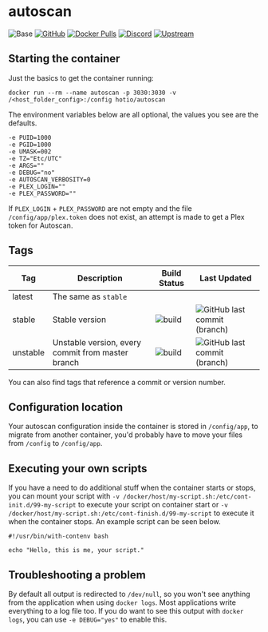 # autoscan

![Base](https://img.shields.io/badge/base-alpine-blue)
[![GitHub](https://img.shields.io/badge/source-github-lightgrey)](https://github.com/hotio/docker-autoscan)
[![Docker Pulls](https://img.shields.io/docker/pulls/hotio/autoscan)](https://hub.docker.com/r/hotio/autoscan)
[![Discord](https://img.shields.io/discord/610068305893523457?color=738ad6&label=discord&logo=discord&logoColor=white)](https://discord.gg/3SnkuKp)
[![Upstream](https://img.shields.io/badge/upstream-project-yellow)](https://github.com/Cloudbox/autoscan)

## Starting the container

Just the basics to get the container running:

```shell
docker run --rm --name autoscan -p 3030:3030 -v /<host_folder_config>:/config hotio/autoscan
```

The environment variables below are all optional, the values you see are the defaults.

```shell
-e PUID=1000
-e PGID=1000
-e UMASK=002
-e TZ="Etc/UTC"
-e ARGS=""
-e DEBUG="no"
-e AUTOSCAN_VERBOSITY=0
-e PLEX_LOGIN=""
-e PLEX_PASSWORD=""
```

If `PLEX_LOGIN` + `PLEX_PASSWORD` are not empty and the file `/config/app/plex.token` does not exist, an attempt is made to get a Plex token for Autoscan.

## Tags

| Tag      | Description                                        | Build Status                                                                                            | Last Updated                                                                                             |
| ---------|----------------------------------------------------|---------------------------------------------------------------------------------------------------------|----------------------------------------------------------------------------------------------------------|
| latest   | The same as `stable`                               |                                                                                                         |                                                                                                          |
| stable   | Stable version                                     | ![build](https://github.com/hotio/docker-autoscan/workflows/build/badge.svg?branch=stable&event=push)   | ![GitHub last commit (branch)](https://img.shields.io/github/last-commit/hotio/docker-autoscan/stable)   |
| unstable | Unstable version, every commit from master branch  | ![build](https://github.com/hotio/docker-autoscan/workflows/build/badge.svg?branch=unstable&event=push) | ![GitHub last commit (branch)](https://img.shields.io/github/last-commit/hotio/docker-autoscan/unstable) |

You can also find tags that reference a commit or version number.

## Configuration location

Your autoscan configuration inside the container is stored in `/config/app`, to migrate from another container, you'd probably have to move your files from `/config` to `/config/app`.

## Executing your own scripts

If you have a need to do additional stuff when the container starts or stops, you can mount your script with `-v /docker/host/my-script.sh:/etc/cont-init.d/99-my-script` to execute your script on container start or `-v /docker/host/my-script.sh:/etc/cont-finish.d/99-my-script` to execute it when the container stops. An example script can be seen below.

```shell
#!/usr/bin/with-contenv bash

echo "Hello, this is me, your script."
```

## Troubleshooting a problem

By default all output is redirected to `/dev/null`, so you won't see anything from the application when using `docker logs`. Most applications write everything to a log file too. If you do want to see this output with `docker logs`, you can use `-e DEBUG="yes"` to enable this.
